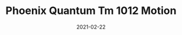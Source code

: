 ---
tags: 
  - "To Market"
  - "Rubber Flooring"
  - "Phoenix"
title: "Phoenix Quantum Tm 1012 Motion"
designer: "To Market"
image_primary: "img/TM1012%20MOTION.jpg"
href: "https://www.tomkt.com/atmosphere-phoenix-swatches"
description: "Straight%20Edge%20Tile%3A%2038%22%20x%2038%22%20Interlocking%20Tile%3A%2037%22%20x%2037%22"
category: "rubber-flooring-phoenix"
subtitle: ""
manufacturer: "ToMarket"
slug: "/manufacturers/tomarket/rubber-flooring-phoenix/to-market-phoenix-quantum-tm-1012-motion"
date: "2021-02-22"
---